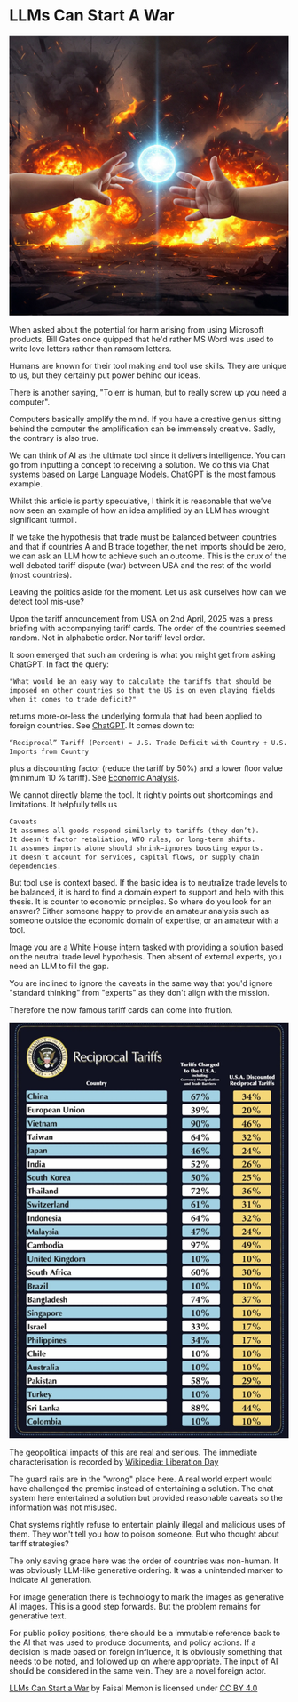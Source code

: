 # LLMs Can Start A War

![LLM War](./llm_war.jpg)

When asked about the potential for harm arising from using Microsoft products, Bill Gates once quipped that he'd rather MS Word was used to write love letters rather than ramsom letters.

Humans are known for their tool making and tool use skills.  They are unique to us, but they certainly put power behind our ideas.

There is another saying, "To err is human, but to really screw up you need a computer".

Computers basically amplify the mind.  If you have a creative genius sitting behind the computer the amplification can be immensely creative.  Sadly, the contrary is also true.

We can think of AI as the ultimate tool since it delivers intelligence.  You can go from inputting a concept to receiving a solution.  We do this via Chat systems based on Large Language Models.
ChatGPT is the most famous example.

Whilst this article is partly speculative, I think it is reasonable that we've now seen an example of how an idea amplified by an LLM has wrought significant turmoil.

If we take the hypothesis that trade must be balanced between countries and that if countries A and B trade together, the net imports should be zero, we can ask an LLM how to achieve such an outcome.
This is the crux of the well debated tariff dispute (war) between USA and the rest of the world (most countries).

Leaving the politics aside for the moment.  Let us ask ourselves how can we detect tool mis-use?

Upon the tariff announcement from USA on 2nd April, 2025 was a press briefing with accompanying tariff cards.  The order of the countries seemed random.  Not in alphabetic order.  Nor tariff level order.

It soon emerged that such an ordering is what you might get from asking ChatGPT.  In fact the query:
```
"What would be an easy way to calculate the tariffs that should be imposed on other countries so that the US is on even playing fields when it comes to trade deficit?"
```

returns more-or-less the underlying formula that had been applied to foreign countries.  See [ChatGPT](https://chatgpt.com/share/680bf502-db14-800b-9d00-6be7edd30cba).  It comes down to:
```
“Reciprocal” Tariff (Percent) = U.S. Trade Deficit with Country ÷ U.S. Imports from Country
```
plus a discounting factor (reduce the tariff by 50%) and a lower floor value (minimum 10 % tariff).  See [Economic Analysis](https://www.newsweek.com/donald-trump-tariffs-chatgpt-2055203).

We cannot directly blame the tool.  It rightly points out shortcomings and limitations.  It helpfully tells us
```
Caveats
It assumes all goods respond similarly to tariffs (they don’t).
It doesn’t factor retaliation, WTO rules, or long-term shifts.
It assumes imports alone should shrink—ignores boosting exports.
It doesn’t account for services, capital flows, or supply chain dependencies.
```

But tool use is context based.  If the basic idea is to neutralize trade levels to be balanced, it is hard to find a domain expert to support and help with this thesis.
  It is counter to economic principles.
So where do you look for an answer?  Either someone happy to provide an amateur analysis such as someone outside the economic domain of expertise, or an amateur with a tool.

Image you are a White House intern tasked with providing a solution based on the neutral trade level hypothesis.  Then absent of external experts, you need an LLM to fill the gap.

You are inclined to ignore the caveats in the same way that you'd ignore "standard thinking" from "experts" as they don't align with the mission.

Therefore the now famous tariff cards can come into fruition.

![Tariff Cards](./tariffs.jpg)

The geopolitical impacts of this are real and serious.  The immediate characterisation is recorded by [Wikipedia: Liberation Day](https://en.wikipedia.org/wiki/Liberation_Day_tariffs)

The guard rails are in the "wrong" place here.  A real world expert would have challenged the premise instead of entertaining a solution.  The chat system here entertained a solution but provided reasonable caveats so the information was not misused.

Chat systems rightly refuse to entertain plainly illegal and malicious uses of them.  They won't tell you how to poison someone.  But who thought about tariff strategies?

The only saving grace here was the order of countries was non-human.  It was obviously LLM-like generative ordering.  It was a unintended marker to indicate AI generation.

For image generation there is technology to mark the images as generative AI images.  This is a good step forwards.  But the problem remains for generative text.

For public policy positions, there should be a immutable reference back to the AI that was used to produce documents, and policy actions.  If a decision is made based on foreign influence, it is
obviously something that needs to be noted, and followed up on where appropriate.  The input of AI should be considered in the same vein.  They are a novel foreign actor.

<p xmlns:cc="http://creativecommons.org/ns#" xmlns:dct="http://purl.org/dc/terms/"><a property="dct:title" rel="cc:attributionURL" href="https://github.com/faisalmemon/articles/blob/main/LLMS_Can_Start_A_War.md">LLMs Can Start a War</a> by <span property="cc:attributionName">Faisal Memon</span> is licensed under <a href="https://creativecommons.org/licenses/by/4.0/?ref=chooser-v1" target="_blank" rel="license noopener noreferrer" style="display:inline-block;">CC BY 4.0<img style="height:22px!important;margin-left:3px;vertical-align:text-bottom;" src="https://mirrors.creativecommons.org/presskit/icons/cc.svg?ref=chooser-v1" alt=""><img style="height:22px!important;margin-left:3px;vertical-align:text-bottom;" src="https://mirrors.creativecommons.org/presskit/icons/by.svg?ref=chooser-v1" alt=""></a></p>
